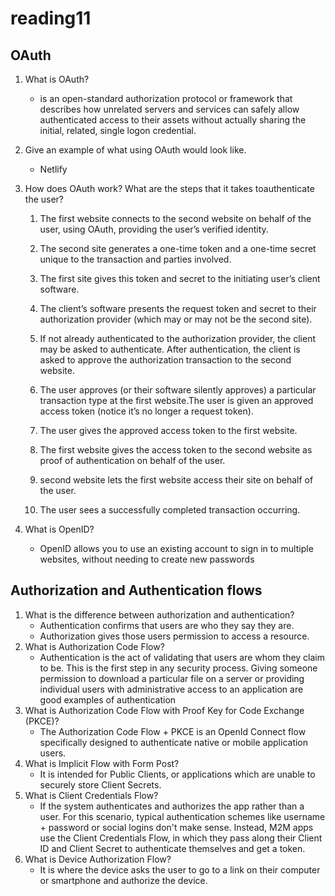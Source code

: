 # reading11

## OAuth

1. What is OAuth?
    * is an open-standard authorization protocol or framework that describes how unrelated servers and services can safely allow authenticated access to their assets without actually sharing the initial, related, single logon credential.
2. Give an example of what using OAuth would look like.
    * Netlify
3. How does OAuth work? What are the steps that it takes toauthenticate the user?
    
    1. The first website connects to the second website on behalf of the user, using OAuth, providing the user’s verified identity.

    2. The second site generates a one-time token and a one-time secret unique to the transaction and parties involved.

    3. The first site gives this token and secret to the initiating user’s client software.

    4. The client’s software presents the request token and secret to their authorization provider (which may or may not be the second site).
    5. If not already authenticated to the authorization provider, the client may be asked to authenticate. After authentication, the client is asked to approve the authorization transaction to the second website.

    6. The user approves (or their software silently approves) a particular transaction type at the first website.The user is given an approved access token (notice it’s no longer a request token).

    7. The user gives the approved access token to the first website.
    8. The first website gives the access token to the second website as proof of authentication on behalf of the user.

    9. second website lets the first website access their site on behalf of the user.

    10. The user sees a successfully completed transaction occurring.
4. What is OpenID?
    * OpenID allows you to use an existing account to sign in to multiple websites, without needing to create new passwords

## Authorization and Authentication flows

1. What is the difference between authorization and authentication?
    * Authentication confirms that users are who they say they are.
    * Authorization gives those users permission to access a resource.
2. What is Authorization Code Flow?
    * Authentication is the act of validating that users are whom they claim to be. This is the first step in any security process. Giving someone
      permission to download a particular file on a server or providing individual users with administrative access to an application are good examples of authentication
3. What is Authorization Code Flow with Proof Key for Code Exchange (PKCE)?
    * The Authorization Code Flow + PKCE is an OpenId Connect flow specifically designed to authenticate native or mobile application users.
4. What is Implicit Flow with Form Post?
    * It is intended for Public Clients, or applications which are unable to securely store Client Secrets.
5. What is Client Credentials Flow?
    * If the system authenticates and authorizes the app rather than a user. For this scenario, typical authentication schemes like username + 
      password or social logins don't make sense. Instead, M2M apps use the Client Credentials Flow, in which they pass along their Client ID and Client Secret to authenticate themselves and get a token.
6. What is Device Authorization Flow?
    * It is where the device asks the user to go to a link on their computer or smartphone and authorize the device.
